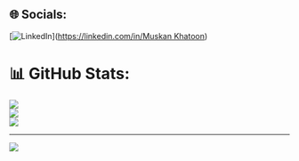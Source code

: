 
## 🌐 Socials:
[![LinkedIn](https://img.shields.io/badge/LinkedIn-%230077B5.svg?logo=linkedin&logoColor=white)]([https://linkedin.com/in/Muskan Khatoon](https://www.linkedin.com/in/muskan-khatoon-074815331/)) 
# 📊 GitHub Stats:
![](https://github-readme-stats.vercel.app/api?username=muskan-110&theme=date_night&hide_border=false&include_all_commits=true&count_private=true)<br/>
![](https://nirzak-streak-stats.vercel.app/?user=muskan-110&theme=date_night&hide_border=false)<br/>
![](https://github-readme-stats.vercel.app/api/top-langs/?username=muskan-110&theme=date_night&hide_border=false&include_all_commits=true&count_private=true&layout=compact)

---
[![](https://visitcount.itsvg.in/api?id=muskan-110&icon=0&color=0)](https://visitcount.itsvg.in)

<!-- Proudly created with GPRM ( https://gprm.itsvg.in ) -->
